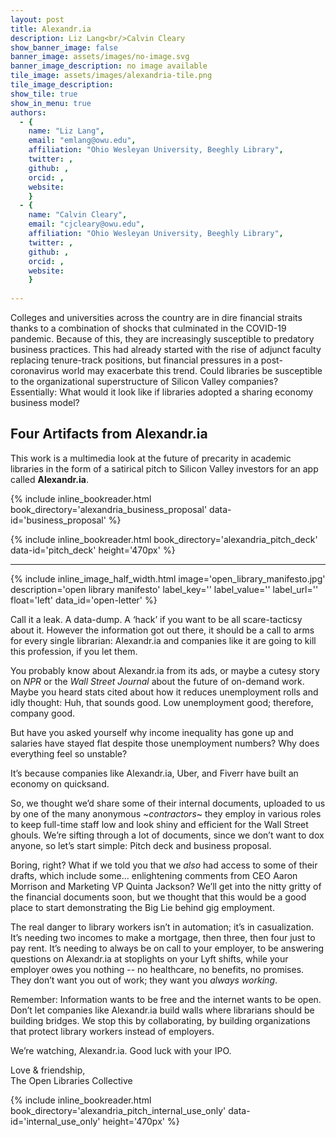 ```yaml
---
layout: post
title: Alexandr.ia
description: Liz Lang<br/>Calvin Cleary
show_banner_image: false
banner_image: assets/images/no-image.svg
banner_image_description: no image available
tile_image: assets/images/alexandria-tile.png
tile_image_description:
show_tile: true
show_in_menu: true
authors:
  - {
    name: "Liz Lang",
    email: "emlang@owu.edu",
    affiliation: "Ohio Wesleyan University, Beeghly Library",
    twitter: ,
    github: ,
    orcid: ,
    website: 
    }
  - {
    name: "Calvin Cleary",
    email: "cjcleary@owu.edu",
    affiliation: "Ohio Wesleyan University, Beeghly Library",
    twitter: ,
    github: ,
    orcid: ,
    website: 
    }
    
---
```


Colleges and universities across the country are in dire financial straits thanks to a combination of shocks that culminated in the COVID-19 pandemic. Because of this, they are increasingly susceptible to predatory business practices. This had already started with the rise of adjunct faculty replacing tenure-track positions, but financial pressures in a post-coronavirus world may exacerbate this trend. Could libraries be susceptible to the organizational superstructure of Silicon Valley companies? Essentially: What would it look like if libraries adopted a sharing economy business model?

## Four Artifacts from Alexandr.ia

This work is a multimedia look at the future of precarity in academic libraries in the form of a satirical pitch to Silicon Valley investors for an app called __Alexandr.ia__.

{% include inline_bookreader.html
    book_directory='alexandria_business_proposal'
    data-id='business_proposal'
%}

{% include inline_bookreader.html
    book_directory='alexandria_pitch_deck'
    data-id='pitch_deck'
    height='470px'
%}

<hr class="hr-divider"/>

{% include inline_image_half_width.html
    image='open_library_manifesto.jpg'
    description='open library manifesto'
    label_key=''
    label_value=''
    label_url=''
    float='left'
    data_id='open-letter'
%}

<div id="open-library-collective">
    <p>Call it a leak. A data-dump. A ‘hack’ if you want to be all scare-tacticsy about it. However the information got out there, it should be a call to arms for every single librarian: Alexandr.ia and companies like it are going to kill this profession, if you let them.</p>
    <p>You probably know about Alexandr.ia from its ads, or maybe a cutesy story on <em>NPR</em> or the <em>Wall Street Journal</em> about the future of on-demand work. Maybe you heard stats cited about how it reduces unemployment rolls and idly thought: Huh, that sounds good. Low unemployment good; therefore, company good.</p>
    <p>But have you asked yourself why income inequality has gone up and salaries have stayed flat despite those unemployment numbers? Why does everything feel so unstable?</p>
    <p>It’s because companies like Alexandr.ia, Uber, and Fiverr have built an economy on quicksand.</p>
    <p>So, we thought we’d share some of their internal documents, uploaded to us by one of the many anonymous ~<em>contractors</em>~ they employ in various roles to keep full-time staff low and look shiny and efficient for the Wall Street ghouls. We’re sifting through a lot of documents, since we don’t want to dox anyone, so let’s start simple: Pitch deck and business proposal.</p>
    <p>Boring, right? What if we told you that we <em>also</em> had access to some of their drafts, which include some... enlightening comments from CEO Aaron Morrison and Marketing VP Quinta Jackson? We’ll get into the nitty gritty of the financial documents soon, but we thought that this would be a good place to start demonstrating the Big Lie behind gig employment.</p>
    <p>The real danger to library workers isn’t in automation; it’s in casualization. It’s needing two incomes to make a mortgage, then three, then four just to pay rent. It’s needing to always be on call to your employer, to be answering questions on Alexandr.ia at stoplights on your Lyft shifts, while your employer owes you nothing -- no healthcare, no benefits, no promises. They don’t want you out of work; they want you <em>always working</em>.</p>
    <p>Remember: Information wants to be free and the internet wants to be open. Don’t let companies like Alexandr.ia build walls where librarians should be building bridges. We stop this by collaborating, by building organizations that protect library workers instead of employers.</p>
    <p>We’re watching, Alexandr.ia. Good luck with your IPO.</p>
    <p>Love & friendship,<br>
    The Open Libraries Collective</p>
</div>

{% include inline_bookreader.html
    book_directory='alexandria_pitch_internal_use_only'
    data-id='internal_use_only'
    height='470px'
%}

<script>
    let letter = document.querySelector('[data-id="open-letter"]');
    letter.onclick = function openLetter() {
        window.location.assign('/assets/pdf/Open_Library_Manifesto.pdf')
    }

</script>